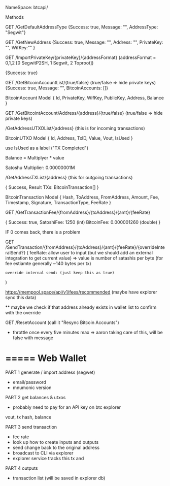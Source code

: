


NameSpace:
btcapi/

Methods

GET /GetDefaultAddressType
{Success: true, Message: "", AddressType: "Segwit"}


GET /GetNewAddress
{Success: true, Message: "", Address: "", PrivateKey: "", WifKey:"" }


GET /ImportPrivateKey/{privateKey}/{addressFormat}
(addressFormat = 0,1,2 [0 SegwitP2SH, 1 Segwit, 2 Toproot])

{Success: true}


GET /GetBitcoinAccountList/{true/false}
(true/false => hide private keys)
{Success: true, Message: "", BitcoinAccounts: []}



BitcoinAccount Model
{
    Id, PrivateKey, WifKey, PublicKey, Address, Balance
}


GET /GetBitcointAccount/Address/{address}/{true/false}
(true/false => hide private keys)


/GetAddressUTXOList/{address}
(this is for incoming transactions)

BitcoinUTXO Model
{
    Id, Address, TxID, Value, Vout, IsUsed
}

use IsUsed as a label ("TX Completed")



Balance = Multiplyer * value

Satoshu Multiplier:
0.00000001M


/GetAddressTXList/{address}
(this for outgoing transactions)

{
    Success,
    Result
    TXs: BitcoinTransaction[]
}

BitcoinTransaction Model
{
    Hash,
    ToAddress,
    FromAddress,
    Amount,
    Fee,
    Timestamp,
    Signature,
    TransactionType,
    FeeRate
}



GET /GetTransactionFee/{fromAddress}/{toAddress}/{amt}/{feeRate}


{
    Success: true,
    SatoshiFee: 1250 (int)
    BitcoinFee: 0.000001260 (double)
}

IF 0 comes back, there is a problem



GET /SendTransaction/{fromAddress}/{toAddress}/{amt}/{feeRate}/{overrideInteralSend?}
(
    feeRate: allow user to input (but we should add an external integration to get current value) => value is number of satashis per byte (for fee estiamte generally ~140 bytes per tx)

    override internal send: (just keep this as true)
)

https://mempool.space/api/v1/fees/recommended
(maybe have explorer sync this data)

** maybe we check if that address already exists in wallet list to confirm with the override





GET /ResetAccount
(call it "Resync Bitcoin Accounts")
* throttle once every five minutes max => aaron taking care of this, will be false with message


=====
Web Wallet
======

PART 1
generate / import address (segwet) 
- email/password
- mnumonic version


PART 2
get balances & utxos
- probably need to pay for an API key on btc explorer

vout, tx hash, balance

PART 3
send transaction
- fee rate
- look up how to create inputs and outputs
- send change back to the original address
- broadcast to CLI via explorer
- explorer service tracks this tx and 


PART 4
outputs
- transaction list (will be saved in explorer db)


